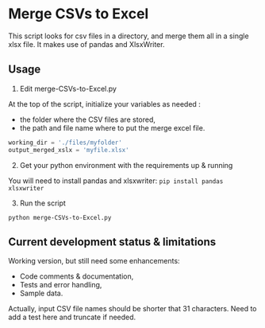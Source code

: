# Merge CSVs to Excel

This script looks for csv files in a directory, and merge them all in a single xlsx file.
It makes use of pandas and XlsxWriter.

## Usage

1. Edit merge-CSVs-to-Excel.py

At the top of the script, initialize your variables as needed :

- the folder where the CSV files are stored,
- the path and file name where to put the merge excel file.

``` python
working_dir = './files/myfolder'
output_merged_xslx = 'myfile.xlsx'
```

2. Get your python environment with the requirements up & running

You will need to install pandas and xlsxwriter: ```pip install pandas xlsxwriter```

3. Run the script

```python merge-CSVs-to-Excel.py```

## Current development status & limitations

Working version, but still need some enhancements:

- Code comments & documentation,
- Tests and error handling,
- Sample data. 

Actually, input CSV file names should be shorter that 31 characters. Need to add a test here and truncate if needed.